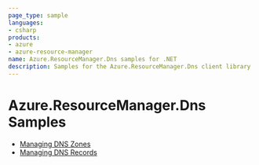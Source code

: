 ```yaml
---
page_type: sample
languages:
- csharp
products:
- azure
- azure-resource-manager
name: Azure.ResourceManager.Dns samples for .NET
description: Samples for the Azure.ResourceManager.Dns client library
---
```


# Azure.ResourceManager.Dns Samples

- [Managing DNS Zones](https://github.com/dvbb/azure-sdk-for-net/blob/dvbb-mgmt-track2-dns-2/sdk/dns/Azure.ResourceManager.Dns/samples/Sample1_ManagingDNSZones.md)
- [Managing DNS Records](https://github.com/Azure/azure-sdk-for-net/blob/main/sdk/dns/Azure.ResourceManager.Dns/samples/Sample2_ManagingDNSRecords.md)
